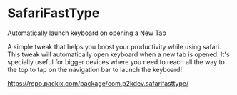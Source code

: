 # SafariFastType

Automatically launch keyboard on opening a New Tab

A simple tweak that helps you boost your productivity while using safari. This tweak will automatically open keyboard when a new tab is opened. It's specially useful for bigger devices where you need to reach all the way to the top to tap on the navigation bar to launch the keyboard!

https://repo.packix.com/package/com.p2kdev.safarifasttype/
